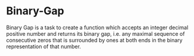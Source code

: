 # Binary-Gap

Binary Gap is a task to create a function which accepts an integer decimal positive number and returns its binary gap, i.e. any maximal sequence of consecutive zeros that is surrounded by ones at both ends in the binary representation of that number.